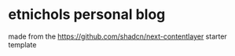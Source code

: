 # etnichols personal blog

made from the https://github.com/shadcn/next-contentlayer starter template